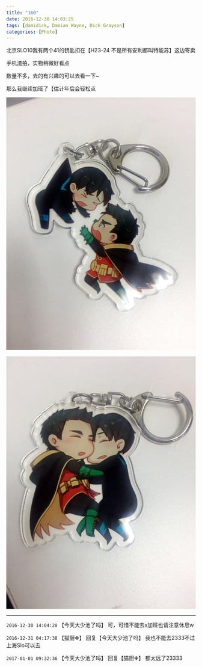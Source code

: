 ```yaml
---
title: "160"
date: 2016-12-30 14:03:25
tags: [damidick, Damian Wayne, Dick Grayson]
categories: [Photo]
---
```


<p>北京SLO10我有两个41的钥匙扣在【H23-24 不是所有安利都叫特能苏】这边寄卖</p> 
<p>手机渣拍，实物稍微好看点</p> 
<p>数量不多，去的有兴趣的可以去看一下~</p> 
<p>那么我继续加班了【估计年后会轻松点</p>

![](https://raw.githubusercontent.com/alicewish/meowchain247/master/img_cVZNdzJtQk9JV2RBb3NFWWdoNi9UOUpXYVYycmVYVU1WdEpxQktMbFBNcE5kRjBlM1RxZTNBPT0.jpg)

![](https://raw.githubusercontent.com/alicewish/meowchain247/master/img_cVZNdzJtQk9JV2RBb3NFWWdoNi9UK0VySEgxYmJuNUpoMlJIbEFQb0ZqMEZtc0R5VWo0RkRnPT0.jpg)

---

`2016-12-30 14:04:20` 【今天大少池了吗】 可，可惜不能去x加班也请注意休息w

`2016-12-31 04:17:38` 【猫厨✙】 回复【今天大少池了吗】 我也不能去2333不过上海Slo可以去

`2017-01-01 09:32:36` 【今天大少池了吗】 回复【猫厨✙】 都太远了23333
